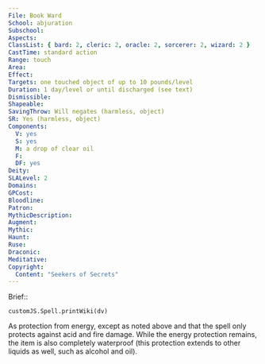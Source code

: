```yaml
---
File: Book Ward
School: abjuration
Subschool: 
Aspects: 
ClassList: { bard: 2, cleric: 2, oracle: 2, sorcerer: 2, wizard: 2 }
CastTime: standard action
Range: touch
Area: 
Effect: 
Targets: one touched object of up to 10 pounds/level
Duration: 1 day/level or until discharged (see text)
Dismissible: 
Shapeable: 
SavingThrow: Will negates (harmless, object)
SR: Yes (harmless, object)
Components:
  V: yes
  S: yes
  M: a drop of clear oil
  F: 
  DF: yes
Deity: 
SLALevel: 2
Domains: 
GPCost: 
Bloodline: 
Patron: 
MythicDescription: 
Augment: 
Mythic: 
Haunt: 
Ruse: 
Draconic: 
Meditative: 
Copyright:
  Content: "Seekers of Secrets"
---
```

Brief:: 

```dataviewjs
customJS.Spell.printWiki(dv)
```

As protection from energy, except as noted above and that the spell only protects against acid and fire damage. While the energy protection remains, the item is also completely waterproof (this protection extends to other liquids as well, such as alcohol and oil).
